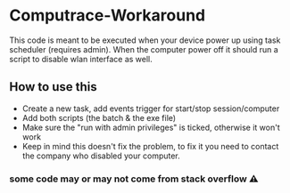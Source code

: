 # Computrace-Workaround
This code is meant to be executed when your device power up using task scheduler (requires admin). When the computer power off it should run a script to disable wlan interface as well.

## How to use this
- Create a new task, add events trigger for start/stop session/computer
- Add both scripts (the batch & the exe file)
- Make sure the "run with admin privileges" is ticked, otherwise it won't work
- Keep in mind this doesn't fix the problem, to fix it you need to contact the company who disabled your computer.

### some code may or may not come from stack overflow ⚠️